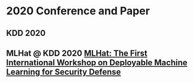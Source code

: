 # 2020 Conference and Paper

## KDD 2020

## MLHat @ KDD 2020 [MLHat: The First International Workshop on Deployable Machine Learning for Security Defense](https://mlhat.org/)